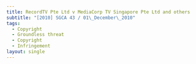 ```yaml
---
title: RecordTV Pte Ltd v MediaCorp TV Singapore Pte Ltd and others
subtitle: "[2010] SGCA 43 / 01\_December\_2010"
tags:
  - Copyright
  - Groundless threat
  - Copyright
  - Infringement
layout: single
---
```


